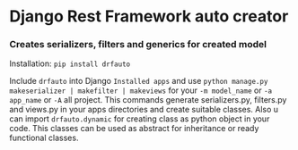 # Django Rest Framework auto creator
### Creates serializers, filters and generics for created model

Installation: `pip install drfauto`

Include `drfauto` into Django `Installed apps` and use 
`python manage.py makeserializer | makefilter | makeviews` for your `-m model_name` or `-a app_name` or `-A` all project. This commands generate serializers.py, filters.py and views.py in your apps directories and create suitable classes.
Also u can import `drfauto.dynamic` for creating class as python object in your code. This classes can be used as abstract for inheritance or ready functional classes.